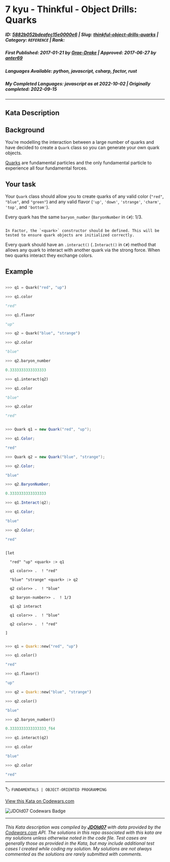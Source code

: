 # 7 kyu - Thinkful - Object Drills: Quarks

##### **ID**: [5882b052bdeafec15e0000e6](https://www.codewars.com/kata/5882b052bdeafec15e0000e6) | **Slug**: [thinkful-object-drills-quarks](https://www.codewars.com/kata/5882b052bdeafec15e0000e6) | **Category**: `REFERENCE` | **Rank**: <span style="color:white">7 kyu</span>

##### **First Published**: 2017-01-21 ***by*** [Grae-Drake](https://www.codewars.com/users/Grae-Drake) | **Approved**: 2017-06-27 ***by*** [anter69](https://www.codewars.com/users/anter69)

##### **Languages Available**: python, javascript, csharp, factor, rust

##### **My Completed Languages**: javascript ***as at*** 2022-10-02 | **Originally completed**: 2022-09-15

---

## Kata Description


## Background



You're modelling the interaction between a large number of quarks and have decided to create a `Quark` class so you can generate your own quark objects.



[Quarks](https://en.wikipedia.org/wiki/Quark) are fundamental particles and the only fundamental particle to experience all four fundamental forces.



## Your task



Your `Quark` class should allow you to create quarks of any valid color (`"red"`, `"blue"`, and `"green"`) and any valid flavor (`'up'`, `'down'`, `'strange'`, `'charm'`, `'top'`, and `'bottom'`).



Every quark has the same `baryon_number` (`BaryonNumber` in `C#`): 1/3.



```if:factor

In Factor, the `<quark>` constructor should be defined. This will be tested to ensure quark objects are initialized correctly.

```



Every quark should have an `.interact()` (`.Interact()` in `C#`) method that allows any quark to interact with another quark via the strong force. When two quarks interact they exchange colors.



## Example



```python

>>> q1 = Quark("red", "up")

>>> q1.color

"red"

>>> q1.flavor

"up"

>>> q2 = Quark("blue", "strange")

>>> q2.color

"blue"

>>> q2.baryon_number

0.3333333333333333

>>> q1.interact(q2)

>>> q1.color

"blue"

>>> q2.color

"red"

```

```csharp

>>> Quark q1 = new Quark("red", "up");

>>> q1.Color;

"red"

>>> Quark q2 = new Quark("blue", "strange");

>>> q2.Color;

"blue"

>>> q2.BaryonNumber;

0.3333333333333333

>>> q1.Interact(q2);

>>> q1.Color;

"blue"

>>> q2.Color;

"red"

```

```factor

[let

  "red" "up" <quark> :> q1

  q1 color>> .  ! "red"

  "blue" "strange" <quark> :> q2

  q2 color>> .  ! "blue"

  q2 baryon-number>> .  ! 1/3

  q1 q2 interact

  q1 color>> .  ! "blue"

  q2 color>> .  ! "red"

]

```

```rust

>>> q1 = Quark::new("red", "up")

>>> q1.color()

"red"

>>> q1.flavor()

"up"

>>> q2 = Quark::new("blue", "strange")

>>> q2.color()

"blue"

>>> q2.baryon_number()

0.3333333333333333_f64

>>> q1.interact(q2)

>>> q1.color

"blue"

>>> q2.color

"red"

```

---


🏷 `FUNDAMENTALS | OBJECT-ORIENTED PROGRAMMING`


[View this Kata on Codewars.com](https://www.codewars.com/kata/5882b052bdeafec15e0000e6)

![](https://www.codewars.com/users/jdold07/badges/large "JDOld07 Codewars Badge")

---

###### *This Kata description was compiled by [**JDOld07**](https://tpstech.dev) with data provided by the [Codewars.com](https://www.codewars.com) API.  The solutions in this repo associated with this kata are my solutions unless otherwise noted in the code file.  Test cases are generally those as provided in the Kata, but may include additional test cases I created while coding my solution.  My solutions are not always commented as the solutions are rarely submitted with comments.*
